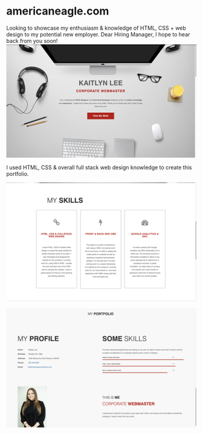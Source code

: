 # americaneagle.com
Looking to showcase my enthusiasm &amp; knowledge of HTML, CSS + web design to my potential new employer. Dear Hiring Manager, I hope to hear back from you soon!
![image](https://github.com/janedoe28/americaneagle/blob/main/images/screen1.png)

I used HTML, CSS & overall full stack web design knowledge to create this portfolio.

![image](https://github.com/janedoe28/americaneagle/blob/main/images/screen2.png)

![image](https://github.com/janedoe28/americaneagle/blob/main/images/screen3.png)
